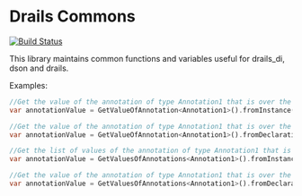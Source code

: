 # Drails Commons

[![Build Status](https://drone.io/github.com/luisvt/drails_commons/status.png)](https://drone.io/github.com/luisvt/drails_commons/latest)

This library maintains common functions and variables useful for drails_di, dson and drails.

Examples:

```Dart
//Get the value of the annotation of type Annotation1 that is over the class of instanceMirro1
var annotationValue = GetValueOfAnnotation<Annotation1>().fromInstance(instanceMirro1);

//Get the value of the annotation of type Annotation1 that is over the class of declarationMirror1
var annotationValue = GetValueOfAnnotation<Annotation1>().fromDeclaration(declarationMirror1);

//Get the list of values of the annotation of type Annotation1 that is over the class of instanceMirro1
var annotationValue = GetValuesOfAnnotations<Annotation1>().fromInstance(instanceMirro1);

//Get the value of the annotation of type Annotation1 that is over the class of declarationMirror1
var annotationValue = GetValuesOfAnnotations<Annotation1>().fromDeclaration(declarationMirror1);
```
